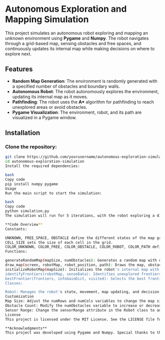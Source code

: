 # **Autonomous Exploration and Mapping Simulation**

This project simulates an autonomous robot exploring and mapping an unknown environment using **Pygame** and **Numpy**. The robot navigates through a grid-based map, sensing obstacles and free spaces, and continuously updates its internal map while making decisions on where to explore next.

## **Features**

- **Random Map Generation**: The environment is randomly generated with a specified number of obstacles and boundary walls.
- **Autonomous Robot**: The robot autonomously explores the environment, updating its internal map as it moves.
- **Pathfinding**: The robot uses the **A\*** algorithm for pathfinding to reach unexplored areas or avoid obstacles.
- **Pygame Visualization**: The environment, robot, and its path are visualized in a Pygame window.

## **Installation**

### **Clone the repository:**

```bash
git clone https://github.com/yourusername/autonomous-exploration-simulation.git
cd autonomous-exploration-simulation
Install the required dependencies:

bash
Copy code
pip install numpy pygame
Usage
Run the main script to start the simulation:

bash
Copy code
python simulation.py
The simulation will run for 5 iterations, with the robot exploring a different randomly generated map in each iteration.

**Code Overview**
Constants:

UNKNOWN, FREE_SPACE, OBSTACLE define the different states of the map grid cells.
CELL_SIZE sets the size of each cell in the grid.
COLOR_UNKNOWN, COLOR_FREE, COLOR_OBSTACLE, COLOR_ROBOT, COLOR_PATH define the colors used for visualization.
Functions:

generateRandomMap(mapSize, numObstacles): Generates a random map with obstacles and boundary walls.
draw_map(screen, robotMap, robot_position, path): Draws the map, obstacles, and robot in the Pygame window.
initializeRobotMap(mapSize): Initializes the robot's internal map with unknown values.
identifyFrontiers(robotMap, senseData): Identifies unexplored frontiers in the map.
bestFrontier(frontiers, infoGainDict, visited): Selects the best frontier to explore based on information gain.
Classes:

Robot: Manages the robot's state, movement, map updating, and decision-making processes.
Customization
Map Size: Adjust the numRows and numCols variables to change the map size.
Obstacle Count: Modify the numObstacles variable to increase or decrease the number of obstacles.
Sensor Range: Change the sensorRange attribute in the Robot class to adjust how far the robot can sense its surroundings.
License
This project is licensed under the MIT License. See the LICENSE file for details.

**Acknowledgments**
This project was developed using Pygame and Numpy. Special thanks to the open-source community for providing these powerful tools.

